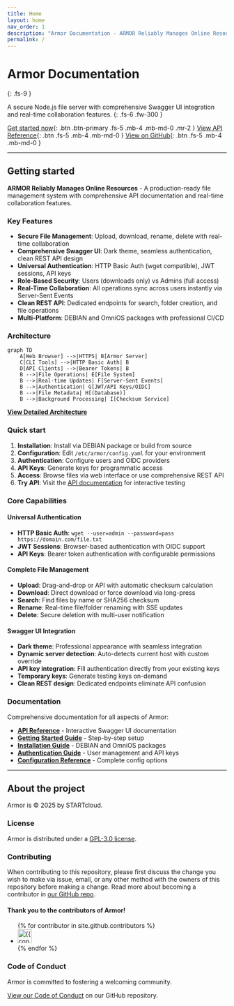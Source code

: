 ```yaml
---
title: Home
layout: home
nav_order: 1
description: "Armor Documentation - ARMOR Reliably Manages Online Resources"
permalink: /
---
```


# Armor Documentation
{: .fs-9 }

A secure Node.js file server with comprehensive Swagger UI integration and real-time collaboration features.
{: .fs-6 .fw-300 }

[Get started now](#getting-started){: .btn .btn-primary .fs-5 .mb-4 .mb-md-0 .mr-2 }
[View API Reference](docs/api/swagger-ui.html){: .btn .fs-5 .mb-4 .mb-md-0 }
[View on GitHub](https://github.com/STARTcloud/armor){: .btn .fs-5 .mb-4 .mb-md-0 }

---

## Getting started

**ARMOR Reliably Manages Online Resources** - A production-ready file management system with comprehensive API documentation and real-time collaboration features.

### Key Features

- **Secure File Management**: Upload, download, rename, delete with real-time collaboration
- **Comprehensive Swagger UI**: Dark theme, seamless authentication, clean REST API design
- **Universal Authentication**: HTTP Basic Auth (wget compatible), JWT sessions, API keys
- **Role-Based Security**: Users (downloads only) vs Admins (full access)
- **Real-Time Collaboration**: All operations sync across users instantly via Server-Sent Events
- **Clean REST API**: Dedicated endpoints for search, folder creation, and file operations
- **Multi-Platform**: DEBIAN and OmniOS packages with professional CI/CD

### Architecture
```mermaid
graph TD
    A[Web Browser] -->|HTTPS| B[Armor Server]
    C[CLI Tools] -->|HTTP Basic Auth| B
    D[API Clients] -->|Bearer Tokens| B
    B -->|File Operations| E[File System]
    B -->|Real-time Updates| F[Server-Sent Events]
    B -->|Authentication| G[JWT/API Keys/OIDC]
    B -->|File Metadata| H[(Database)]
    B -->|Background Processing| I[Checksum Service]
```

**[View Detailed Architecture](docs/architecture/)**

### Quick start

1. **Installation**: Install via DEBIAN package or build from source
2. **Configuration**: Edit `/etc/armor/config.yaml` for your environment
3. **Authentication**: Configure users and OIDC providers
4. **API Keys**: Generate keys for programmatic access
5. **Access**: Browse files via web interface or use comprehensive REST API
6. **Try API**: Visit the [API documentation](docs/api/swagger-ui.html) for interactive testing

### Core Capabilities

#### **Universal Authentication**
- **HTTP Basic Auth**: `wget --user=admin --password=pass https://domain.com/file.txt`
- **JWT Sessions**: Browser-based authentication with OIDC support
- **API Keys**: Bearer token authentication with configurable permissions

#### **Complete File Management**
- **Upload**: Drag-and-drop or API with automatic checksum calculation
- **Download**: Direct download or force download via long-press
- **Search**: Find files by name or SHA256 checksum
- **Rename**: Real-time file/folder renaming with SSE updates
- **Delete**: Secure deletion with multi-user notification

#### **Swagger UI Integration**
- **Dark theme**: Professional appearance with seamless integration
- **Dynamic server detection**: Auto-detects current host with custom override
- **API key integration**: Fill authentication directly from your existing keys
- **Temporary keys**: Generate testing keys on-demand
- **Clean REST design**: Dedicated endpoints eliminate API confusion

### Documentation

Comprehensive documentation for all aspects of Armor:

- **[API Reference](docs/api/)** - Interactive Swagger UI documentation
- **[Getting Started Guide](docs/guides/getting-started/)** - Step-by-step setup
- **[Installation Guide](docs/guides/installation/)** - DEBIAN and OmniOS packages
- **[Authentication Guide](docs/guides/authentication/)** - User management and API keys
- **[Configuration Reference](docs/configuration/)** - Complete config options

---

## About the project

Armor is &copy; 2025 by STARTcloud.

### License

Armor is distributed under a [GPL-3.0 license](https://github.com/STARTcloud/armor/blob/main/LICENSE.md).

### Contributing

When contributing to this repository, please first discuss the change you wish to make via issue, email, or any other method with the owners of this repository before making a change. Read more about becoming a contributor in [our GitHub repo](https://github.com/STARTcloud/armor#contributing).

#### Thank you to the contributors of Armor!

<ul class="list-style-none">
{% for contributor in site.github.contributors %}
  <li class="d-inline-block mr-1">
     <a href="{{ contributor.html_url }}"><img src="{{ contributor.avatar_url }}" width="32" height="32" alt="{{ contributor.login }}"></a>
  </li>
{% endfor %}
</ul>

### Code of Conduct

Armor is committed to fostering a welcoming community.

[View our Code of Conduct](https://github.com/STARTcloud/armor/tree/main/CODE_OF_CONDUCT.md) on our GitHub repository.
